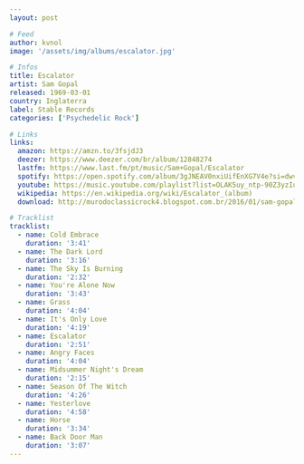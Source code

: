 ```yaml
---
layout: post

# Feed
author: kvnol
image: '/assets/img/albums/escalator.jpg'

# Infos
title: Escalator
artist: Sam Gopal
released: 1969-03-01
country: Inglaterra
label: Stable Records
categories: ['Psychedelic Rock']

# Links
links:
  amazon: https://amzn.to/3fsjdJ3
  deezer: https://www.deezer.com/br/album/12848274
  lastfm: https://www.last.fm/pt/music/Sam+Gopal/Escalator
  spotify: https://open.spotify.com/album/3gJNEAV0nxiUifEnXG7V4e?si=dwvODOnLTLuzoZba_L4yzg
  youtube: https://music.youtube.com/playlist?list=OLAK5uy_ntp-90Z3yzIuLsd-uoTTUbpplFNEfaTds
  wikipedia: https://en.wikipedia.org/wiki/Escalator_(album)
  download: http://murodoclassicrock4.blogspot.com.br/2016/01/sam-gopal-escalator-1969.html

# Tracklist
tracklist:
  - name: Cold Embrace
    duration: '3:41'
  - name: The Dark Lord
    duration: '3:16'
  - name: The Sky Is Burning
    duration: '2:32'
  - name: You're Alone Now
    duration: '3:43'
  - name: Grass
    duration: '4:04'
  - name: It's Only Love
    duration: '4:19'
  - name: Escalator
    duration: '2:51'
  - name: Angry Faces
    duration: '4:04'
  - name: Midsummer Night's Dream
    duration: '2:15'
  - name: Season Of The Witch
    duration: '4:26'
  - name: Yesterlove
    duration: '4:58'
  - name: Horse
    duration: '3:34'
  - name: Back Door Man
    duration: '3:07'
---
```

